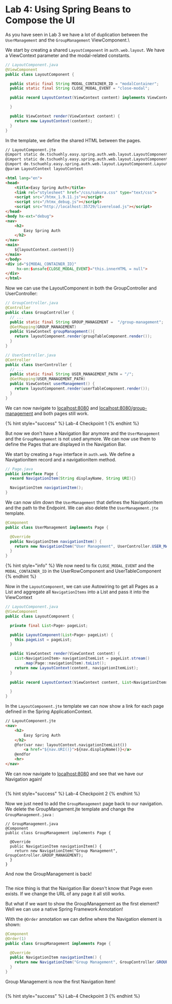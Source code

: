 # Lab 4: Using Spring Beans to Compose the UI

As you have seen in Lab 3 we have a lot of duplication between the `UserManagement` and the `GroupManagement` ViewComponent.\


We start by creating a shared `LayoutComponent` in `auth.web.layout`. We have a ViewContext parameter and the modal-related constants.

```java
// LayoutComponent.java
@ViewComponent
public class LayoutComponent {

  public static final String MODAL_CONTAINER_ID = "modalContainer";
  public static final String CLOSE_MODAL_EVENT = "close-modal";

  public record LayoutContext(ViewContext content) implements ViewContext {

  }

  public ViewContext render(ViewContext content) {
    return new LayoutContext(content);
  }
}
```

&#x20;In the template, we define the shared HTML between the pages.

```html
// LayoutComponent.jte
@import static de.tschuehly.easy.spring.auth.web.layout.LayoutComponent.CLOSE_MODAL_EVENT
@import static de.tschuehly.easy.spring.auth.web.layout.LayoutComponent.MODAL_CONTAINER_ID
@import de.tschuehly.easy.spring.auth.web.layout.LayoutComponent.LayoutContext
@param LayoutContext layoutContext

<html lang="en">
<head>
    <title>Easy Spring Auth</title>
    <link rel="stylesheet" href="/css/sakura.css" type="text/css">
    <script src="/htmx_1.9.11.js"></script>
    <script src="/htmx_debug.js"></script>
    <script src="http://localhost:35729/livereload.js"></script>
</head>
<body hx-ext="debug">
<nav>
    <h2>
        Easy Spring Auth
    </h2>
</nav>
<main>
    ${layoutContext.content()}
</main>
</body>
<div id="${MODAL_CONTAINER_ID}"
     hx-on:$unsafe{CLOSE_MODAL_EVENT}="this.innerHTML = null">
</div>
</html>
```

Now we can use the LayoutComponent in both the GroupController and UserController:

```java
// GroupController.java
@Controller
public class GroupController {
  // ...
  public static final String GROUP_MANAGEMENT =  "/group-management";
  @GetMapping(GROUP_MANAGEMENT)
  public ViewContext groupManagement(){
    return layoutComponent.render(groupTableComponent.render());
  }
}
```

```java
// UserController.java
@Controller
public class UserController {
  // ...
  public static final String USER_MANAGEMENT_PATH = "/";
  @GetMapping(USER_MANAGEMENT_PATH)
  public ViewContext userManagement() {
    return layoutComponent.render(userTableComponent.render());
  }
}
```

We can now navigate to [localhost:8080](http://localhost:8080/) and [localhost:8080/group-management](http://localhost:8080/group-management) and both pages still work.

{% hint style="success" %}
Lab-4 Checkpoint 1
{% endhint %}

But now we don't have a Navigation Bar anymore and the `UserManagement` and the `GroupManagement` is not used anymore. We can now use them to define the Pages that are displayed in the Navigation Bar.



We start by creating a `Page` interface in `auth.web`. We define a NavigationItem record and a navigationItem method.

```java
// Page.java
public interface Page {
  record NavigationItem(String displayName, String URI){}

  NavigationItem navigationItem();
}
```

We can now slim down the `UserManagement` that defines the NavigationItem and the path to the Endpoint. We can also delete the `UserManagement.jte` template.

```java
@Component
public class UserManagement implements Page {

  @Override
  public NavigationItem navigationItem() {
    return new NavigationItem("User Management", UserController.USER_MANAGEMENT_PATH);
  }
}
```

{% hint style="info" %}
We now need to fix `CLOSE_MODAL_EVENT` and the `MODAL_CONTAINER_ID` in the UserRowComponent and UserTableComponent
{% endhint %}

Now in the `LayoutComponent`, we can use Autowiring to get all Pages as a List and aggregate all `NavigationItems` into a List and pass it into the ViewContext

```java
// LayoutComponent.java
@ViewComponent
public class LayoutComponent {

  private final List<Page> pageList;

  public LayoutComponent(List<Page> pageList) {
    this.pageList = pageList;
  }

  public ViewContext render(ViewContext content) {
    List<NavigationItem> navigationItemList = pageList.stream()
        .map(Page::navigationItem).toList();
    return new LayoutContext(content, navigationItemList);
  }
  
  public record LayoutContext(ViewContext content, List<NavigationItem> navigationItemList) implements ViewContext {

  }
}
```

In the `LayoutComponent.jte` template we can now show a link for each page defined in the Spring ApplicationContext.

```html
// LayoutComponent.jte
<nav>
    <h2>
        Easy Spring Auth
    </h2>
    @for(var nav: layoutContext.navigationItemList())
        <a href="${nav.URI()}">${nav.displayName()}</a>
    @endfor
    <hr>
</nav>
```

We can now navigate to [localhost:8080](http://localhost:8080/) and see that we have our Navigation again!

<figure><img src="../.gitbook/assets/image (1) (1) (1) (1) (1) (1).png" alt=""><figcaption></figcaption></figure>

{% hint style="success" %}
Lab-4 Checkpoint 2
{% endhint %}



Now we just need to add the `GroupManagement` page back to our navigation. We delete the GroupMangament.jte template and change the `GroupManagement.java` :

```
// GroupManagement.java
@Component
public class GroupManagement implements Page {

  @Override
  public NavigationItem navigationItem() {
    return new NavigationItem("Group Management", GroupController.GROUP_MANAGEMENT);
  }
}
```

And now the GroupManagement is back!

<figure><img src="../.gitbook/assets/image (2) (1) (1) (1).png" alt=""><figcaption></figcaption></figure>

The nice thing is that the Navigation Bar doesn't know that Page even exists. If we change the URL of any page it all still works.



But what if we want to show the GroupManagement as the first element? Well we can use a native Spring Framework Annotation!&#x20;

With the `@Order` annotation we can define where the Navigation element is shown:

```java
@Component
@Order(1)
public class GroupManagement implements Page {

  @Override
  public NavigationItem navigationItem() {
    return new NavigationItem("Group Management", GroupController.GROUP_MANAGEMENT);
  }
}
```

Group Management is now the first Navigation Item!

<figure><img src="../.gitbook/assets/image (3) (1).png" alt=""><figcaption></figcaption></figure>

{% hint style="success" %}
Lab-4 Checkpoint 3
{% endhint %}

